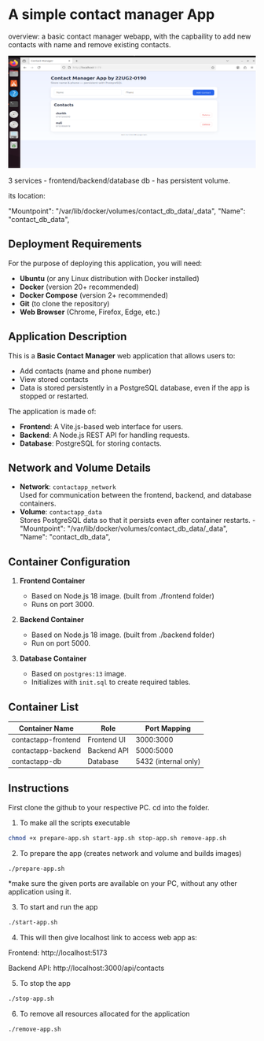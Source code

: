 # A simple contact manager App

overview: a basic contact manager webapp, with the capbaility
to add new contacts with name and remove existing contacts.

![Frontend Screenshot](frontend/Frontendimg.png)

3 services - frontend/backend/database
db - has persistent volume. 

its location:

"Mountpoint": "/var/lib/docker/volumes/contact_db_data/_data",
        "Name": "contact_db_data",

## Deployment Requirements
For the purpose of deploying this application, you will need:
- **Ubuntu** (or any Linux distribution with Docker installed)
- **Docker** (version 20+ recommended)
- **Docker Compose** (version 2+ recommended)
- **Git** (to clone the repository)
- **Web Browser** (Chrome, Firefox, Edge, etc.)

## Application Description
This is a **Basic Contact Manager** web application that allows users to:
- Add contacts (name and phone number)
- View stored contacts
- Data is stored persistently in a PostgreSQL database, even if the app is stopped or restarted.

The application is made of:
- **Frontend**: A Vite.js-based web interface for users.
- **Backend**: A Node.js REST API for handling requests.
- **Database**: PostgreSQL for storing contacts.

## Network and Volume Details
- **Network**: `contactapp_network`  
  Used for communication between the frontend, backend, and database containers.
- **Volume**: `contactapp_data`  
  Stores PostgreSQL data so that it persists even after container restarts.
  -"Mountpoint": "/var/lib/docker/volumes/contact_db_data/_data", "Name": "contact_db_data",

## Container Configuration
1. **Frontend Container**  
   - Based on Node.js 18 image. (built from ./frontend folder)  
   - Runs on port 3000.  

2. **Backend Container**  
   - Based on Node.js 18 image. (built from ./backend folder)  
   - Run on port 5000. 

3. **Database Container**  
   - Based on `postgres:13` image.  
   - Initializes with `init.sql` to create required tables.  
  
## Container List
| Container Name            | Role            | Port Mapping        |
|---------------------------|-----------------|---------------------|
| contactapp-frontend       | Frontend UI     | 3000:3000           |
| contactapp-backend        | Backend API     | 5000:5000           |
| contactapp-db             | Database        | 5432 (internal only)|

## Instructions

First clone the github to your respective PC.
cd into the folder.

1. To make all the scripts executable
```bash
chmod +x prepare-app.sh start-app.sh stop-app.sh remove-app.sh 
```
2. To prepare the app (creates network and volume and builds images)
```bash
./prepare-app.sh
```
*make sure the given ports are available on your PC, without any other application using it. 

3. To start and run the app
```bash
./start-app.sh
```
4. This will then give localhost link to access web app as:

Frontend: http://localhost:5173

Backend API: http://localhost:3000/api/contacts

5. To stop the app
```bash
./stop-app.sh
```
6. To remove all resources allocated for the application
```bash
./remove-app.sh
```




